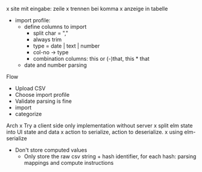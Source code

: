 x site mit eingabe: zeile
x trennen bei komma
x anzeige in tabelle

* import profile:
  * define columns to import
    * split char = ","
    * always trim
    * type = date | text | number
    * col-no -> type
    * combination columns: this or (-)that, this * that
  * date and number parsing

Flow
  * Upload CSV
  * Choose import profile
  * Validate parsing is fine
  * import
  * categorize

Arch
  x Try a client side only implementation without server
    x split elm state into UI state and data
    x action to serialize, action to deserialize.
    x using elm-serialize
  * Don't store computed values
    * Only store the raw csv string + hash identifier, for each hash: parsing mappings and compute instructions
